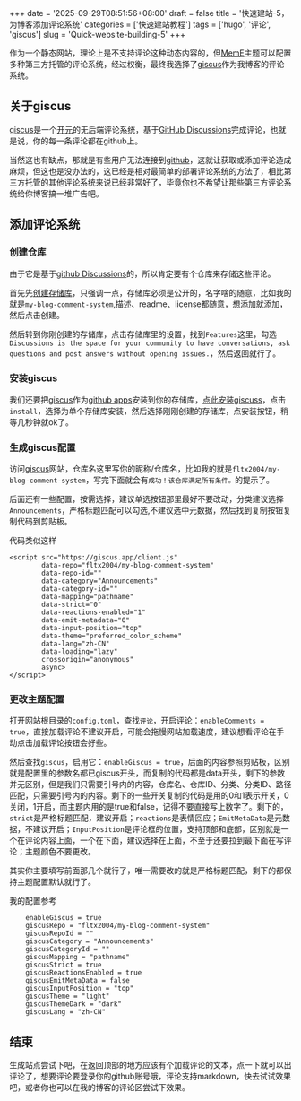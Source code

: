 +++
date = '2025-09-29T08:51:56+08:00'
draft = false
title = '快速建站-5，为博客添加评论系统'
categories = ['快速建站教程']
tags = ['hugo', '评论', 'giscus']
slug = 'Quick-website-building-5'
+++

作为一个静态网站，理论上是不支持评论这种动态内容的，但[MemE]主题可以配置多种第三方托管的评论系统，经过权衡，最终我选择了[giscus]作为我博客的评论系统。

## 关于giscus

[giscus]是一个[开元]的无后端评论系统，基于[GitHub Discussions]完成评论，也就是说，你的每一条评论都在github上。

当然这也有缺点，那就是有些用户无法连接到[github]，这就让获取或添加评论造成麻烦，但这也是没办法的，这已经是相对最简单的部署评论系统的方法了，相比第三方托管的其他评论系统来说已经非常好了，毕竟你也不希望让那些第三方评论系统给你博客搞一堆广告吧。

## 添加评论系统

### 创建仓库

由于它是基于[github Discussions]的，所以肯定要有个仓库来存储这些评论。

首先先[创建存储库]，只强调一点，存储库必须是公开的，名字啥的随意，比如我的就是`my-blog-comment-system`,描述、readme、license都随意，想添加就添加，然后点击创建。

然后转到你刚创建的存储库，点击存储库里的设置，找到`Features`这里，勾选`Discussions is the space for your community to have conversations, ask questions and post answers without opening issues.`，然后返回就行了。

### 安装giscus

我们还要把[giscus]作为[github apps]安装到你的存储库，[点此安装giscuss]，点击`install`，选择为单个存储库安装，然后选择刚刚创建的存储库，点安装按钮，稍等几秒钟就ok了。

### 生成giscus配置

访问[giscus]网站，仓库名这里写你的昵称/仓库名，比如我的就是`fltx2004/my-blog-comment-system`，写完下面就会有`成功！该仓库满足所有条件。`的提示了。

后面还有一些配置，按需选择，建议单选按钮那里最好不要改动，分类建议选择`Announcements`，严格标题匹配可以勾选,不建议选中元数据，然后找到复制按钮复制代码到剪贴板。

代码类似这样

```
<script src="https://giscus.app/client.js"
        data-repo="fltx2004/my-blog-comment-system"
        data-repo-id=""
        data-category="Announcements"
        data-category-id=""
        data-mapping="pathname"
        data-strict="0"
        data-reactions-enabled="1"
        data-emit-metadata="0"
        data-input-position="top"
        data-theme="preferred_color_scheme"
        data-lang="zh-CN"
        data-loading="lazy"
        crossorigin="anonymous"
        async>
</script>
```

### 更改主题配置

打开网站根目录的`config.toml`，查找`评论`，开启评论：`enableComments = true`，直接加载评论不建议开启，可能会拖慢网站加载速度，建议想看评论在手动点击加载评论按钮会好些。

然后查找`giscus`，启用它：`enableGiscus = true`，后面的内容参照剪贴板，区别就是配置里的参数名都已giscus开头，而复制的代码都是data开头，剩下的参数并无区别，但是我们只需要引号内的内容，仓库名、仓库ID、分类、分类ID、路径匹配，只需要引号内的内容。剩下的一些开关复制的代码是用的0和1表示开关，0关闭，1开启，而主题内用的是true和false，记得不要直接写上数字了。剩下的，`strict`是严格标题匹配，建议开启；`reactions`是表情回应；`EmitMetaData`是元数据，不建议开启；`InputPosition`是评论框的位置，支持顶部和底部，区别就是一个在评论内容上面，一个在下面，建议选择在上面，不至于还要拉到最下面在写评论；主题颜色不要更改。

其实你主要填写前面那几个就行了，唯一需要改的就是严格标题匹配，剩下的都保持主题配置默认就行了。

我的配置参考

```
    enableGiscus = true
    giscusRepo = "fltx2004/my-blog-comment-system"
    giscusRepoId = ""
    giscusCategory = "Announcements"
    giscusCategoryId = ""
    giscusMapping = "pathname"
    giscusStrict = true
    giscusReactionsEnabled = true
    giscusEmitMetaData = false
    giscusInputPosition = "top"
    giscusTheme = "light"
    giscusThemeDark = "dark"
    giscusLang = "zh-CN"
```

## 结束

生成站点尝试下吧，在返回顶部的地方应该有个加载评论的文本，点一下就可以出评论了，想要评论要登录你的github账号哦，评论支持markdown，快去试试效果吧，或者你也可以在我的博客的评论区尝试下效果。

[GitHub apps]: https://docs.github.com/en/apps
[MemE]: https://github.com/reuixiy/hugo-theme-meme
[开元]: https://github.com/giscus/giscus
[github Discussions]: https://docs.github.com/zh/discussions
[github]: https://github.com
[giscus]: https://giscus.app/zh-CN
[创建存储库]: https://github.com/new
[点此安装giscuss]: https://github.com/apps/giscus